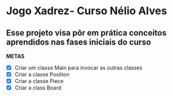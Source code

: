 # Jogo Xadrez- Curso Nélio Alves

## Esse projeto visa pôr em prática conceitos aprendidos nas fases iniciais do curso

**METAS**

- [x] Criar um classe Main para invocar as outras classes
- [x] Criar a classe Position 
- [x] Criar a classe Piece
- [x] Criar a class Board